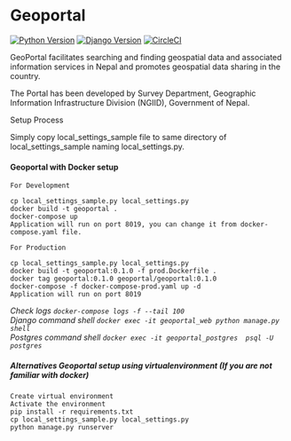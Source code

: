 # Geoportal

[![Python Version](https://img.shields.io/badge/python-3.6-brightgreen.svg)](https://python.org)
[![Django Version](https://img.shields.io/badge/django-3-brightgreen.svg)](https://djangoproject.com)
[![CircleCI](https://circleci.com/gh/naxa-developers/geoportal/tree/master.svg?style=shield)](https://circleci.com/gh/naxa-developers/geoportal/tree/master)

GeoPortal facilitates searching and finding geospatial data and associated information services in Nepal and promotes geospatial data sharing in the country.

The Portal has been developed by Survey Department, Geographic Information Infrastructure Division (NGIID), Government of Nepal.

Setup Process

Simply copy local_settings_sample file to same directory of local_settings_sample naming local_settings.py.



#### Geoportal with Docker setup
```
For Development

cp local_settings_sample.py local_settings.py
docker build -t geoportal .
docker-compose up
Application will run on port 8019, you can change it from docker-compose.yaml file.

For Production 

cp local_settings_sample.py local_settings.py
docker build -t geoportal:0.1.0 -f prod.Dockerfile .
docker tag geoportal:0.1.0 geoportal/geoportal:0.1.0
docker-compose -f docker-compose-prod.yaml up -d
Application will run on port 8019

```
*Check logs ```docker-compose logs -f --tail 100```* <br>
*Django command shell ```docker exec -it geoportal_web python manage.py shell```* <br>
*Postgres command shell ```docker exec -it geoportal_postgres  psql -U postgres```* <br>


##### Alternatives Geoportal setup using virtualenvironment (If you are not familiar with docker)
```
Create virtual environment
Activate the environment
pip install -r requirements.txt
cp local_settings_sample.py local_settings.py
python manage.py runserver
```
